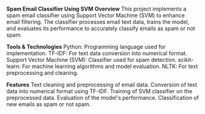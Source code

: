 **Spam Email Classifier Using SVM**
**Overview**
This project implements a spam email classifier using Support Vector Machine (SVM) to enhance email filtering. The classifier processes email text data, trains the model, and evaluates its performance to accurately classify emails as spam or not spam.

**Tools & Technologies**
Python: Programming language used for implementation.
TF-IDF: For text data conversion into numerical format.
Support Vector Machine (SVM): Classifier used for spam detection.
scikit-learn: For machine learning algorithms and model evaluation.
NLTK: For text preprocessing and cleaning.

**Features**
Text cleaning and preprocessing of email data.
Conversion of text data into numerical format using TF-IDF.
Training of SVM classifier on the preprocessed data.
Evaluation of the model's performance.
Classification of new emails as spam or not spam.
